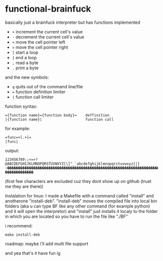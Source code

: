 # functional-brainfuck

basically just a brainfuck interpreter but has functions implemented

- `+` increment the current cell's value
- `-` decrement the current cell's value
- `<` move the cell pointer left
- `>` move the cell pointer right
- `[` start a loop
- `]` end a loop
- `,` read a byte
- `.` print a byte

and the new symbols:

- `q` quits out of the command line/file
- `=` function definition limiter
- `|` function call limiter

function syntax:

    ={function name}={function body}=    deffinition
    |{function name}|                    function call

for example:

    =func=+[.+]=
    |func|

output:

    123456789:;<=>?@ABCDEFGHIJKLMNOPQRSTUVWXYZ[\]^_`abcdefghijklmnopqrstuvwxyz{|}   ~�������������������������������������������������������������������������������������������������������������������   �������������

(first few characters are excluded cuz they dont show up on github (trust me they are there))

Instalation for linux:
I made a Makefile with a command called "install" and anotherone "install-deb".
"install-deb" moves the compiled file into local bin folders (aka u can type BF like any other command (for example python) and it will open the interpretor) and "install" just installs it localy to the folder in which you are located so you have to run the file like "./BF"

i recommend:

    make install-deb

roadmap:
maybe i'll add multi file support

and yea that's it have fun ig
